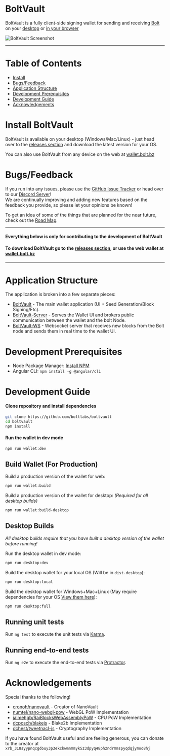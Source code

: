 # BoltVault

BoltVault is a fully client-side signing wallet for sending and receiving [Bolt](https://github.com/boltlabs/boltvault)
on your [desktop](https://github.com/boltlabs/boltvault/releases) or [in your browser](http://wallet.bolt.bz)

![BoltVault Screenshot](https://i.imgur.com/DWlPQdM.png)
___

# Table of Contents
* [Install](#install-boltvault)
* [Bugs/Feedback](#bugsfeedback)
* [Application Structure](#application-structure)
* [Development Prerequisites](#development-prerequisites)
* [Development Guide](#development-guide)
* [Acknowledgements](#acknowledgements)


# Install BoltVault
BoltVault is available on your desktop (Windows/Mac/Linux) - just head over to the [releases section](https://github.com/boltlabs/boltvault/releases) and download the latest version for your OS.

You can also use BoltVault from any device on the web at [wallet.bolt.bz](http://wallet.bolt.bz)


# Bugs/Feedback
If you run into any issues, please use the [GitHub Issue Tracker](https://github.com/boltlabs/boltvault/issues) or head over to our [Discord Server](https://discord.gg/C9VRysG)!  
We are continually improving and adding new features based on the feedback you provide, so please let your opinions be known!

To get an idea of some of the things that are planned for the near future, check out the [Road Map](https://github.com/boltlabs/boltvault/wiki/Road-Map).

___

#### Everything below is only for contributing to the development of BoltVault
#### To download BoltVault go to the [releases section](https://github.com/boltlabs/boltvault/releases), or use the web wallet at [wallet.bolt.bz](https://wallet.bolt.bz)

___

# Application Structure

The application is broken into a few separate pieces:

- [BoltVault](https://github.com/boltlabs/boltvault) - The main wallet application (UI + Seed Generation/Block Signing/Etc).
- [BoltVault-Server](https://github.com/boltlabs/boltvault-server) - Serves the Wallet UI and brokers public communication between the wallet and the bolt Node.
- [BoltVault-WS](https://github.com/boltlabs/boltvault-ws) - Websocket server that receives new blocks from the Bolt node and sends them in real time to the wallet UI.


# Development Prerequisites
- Node Package Manager: [Install NPM](https://www.npmjs.com/get-npm)
- Angular CLI: `npm install -g @angular/cli`


# Development Guide
#### Clone repository and install dependencies
```bash
git clone https://github.com/boltlabs/boltvault
cd boltvault
npm install
```

#### Run the wallet in dev mode
```bash
npm run wallet:dev
```

## Build Wallet (For Production)
Build a production version of the wallet for web:
```bash
npm run wallet:build
```

Build a production version of the wallet for desktop: *(Required for all desktop builds)*
```bash
npm run wallet:build-desktop
```

## Desktop Builds

*All desktop builds require that you have built a desktop version of the wallet before running!*

Run the desktop wallet in dev mode:
```bash
npm run desktop:dev
```

Build the desktop wallet for your local OS (Will be in `dist-desktop`):
```bash
npm run desktop:local
```

Build the desktop wallet for Windows+Mac+Linux (May require dependencies for your OS [View them here](https://www.electron.build/multi-platform-build)):
```bash
npm run desktop:full
```

## Running unit tests

Run `ng test` to execute the unit tests via [Karma](https://karma-runner.github.io).

## Running end-to-end tests

Run `ng e2e` to execute the end-to-end tests via [Protractor](http://www.protractortest.org/).

# Acknowledgements
Special thanks to the following!
- [cronoh/nanovault](https://github.com/cronoh/nanovault) - Creator of NanoVault
- [numtel/nano-webgl-pow](https://github.com/numtel/nano-webgl-pow) - WebGL PoW Implementation
- [jaimehgb/RaiBlocksWebAssemblyPoW](https://github.com/jaimehgb/RaiBlocksWebAssemblyPoW) - CPU PoW Implementation
- [dcposch/blakejs](https://github.com/dcposch/blakejs) - Blake2b Implementation
- [dchest/tweetnacl-js](https://github.com/dchest/tweetnacl-js) - Cryptography Implementation

If you have found BoltVault useful and are feeling generous, you can donate to the creator at `xrb_318syypnqcgdouy3p3ekckwmnmmyk5z3dpyq48phzndrmmspyqdqjymoo8hj`

